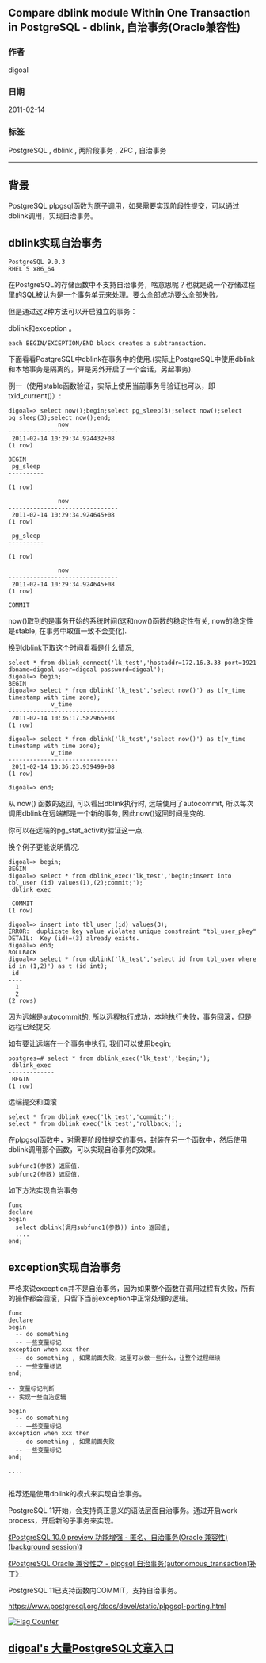 ## Compare dblink module Within One Transaction in PostgreSQL - dblink, 自治事务(Oracle兼容性)  
  
### 作者  
digoal  
  
### 日期  
2011-02-14  
  
### 标签  
PostgreSQL , dblink , 两阶段事务 , 2PC , 自治事务    
  
----  
  
## 背景  
PostgreSQL plpgsql函数为原子调用，如果需要实现阶段性提交，可以通过dblink调用，实现自治事务。  
  
## dblink实现自治事务  
```  
PostgreSQL 9.0.3  
RHEL 5 x86_64  
```  
  
在PostgreSQL的存储函数中不支持自治事务，啥意思呢？也就是说一个存储过程里的SQL被认为是一个事务单元来处理。要么全部成功要么全部失败。  
  
但是通过这2种方法可以开启独立的事务：  
  
dblink和exception 。  
  
```  
each BEGIN/EXCEPTION/END block creates a subtransaction.   
```  
  
下面看看PostgreSQL中dblink在事务中的使用.(实际上PostgreSQL中使用dblink和本地事务是隔离的，算是另外开启了一个会话，另起事务).  
  
例一（使用stable函数验证，实际上使用当前事务号验证也可以，即txid_current()）:  
  
```  
digoal=> select now();begin;select pg_sleep(3);select now();select pg_sleep(3);select now();end;  
              now                
-------------------------------  
 2011-02-14 10:29:34.924432+08  
(1 row)  
  
BEGIN  
 pg_sleep   
----------  
   
(1 row)  
  
              now                
-------------------------------  
 2011-02-14 10:29:34.924645+08  
(1 row)  
  
 pg_sleep   
----------  
   
(1 row)  
  
              now                
-------------------------------  
 2011-02-14 10:29:34.924645+08  
(1 row)  
  
COMMIT  
```  
  
now()取到的是事务开始的系统时间(这和now()函数的稳定性有关, now的稳定性是stable, 在事务中取值一致不会变化).  
  
换到dblink下取这个时间看看是什么情况,  
  
```  
select * from dblink_connect('lk_test','hostaddr=172.16.3.33 port=1921 dbname=digoal user=digoal password=digoal');  
digoal=> begin;  
BEGIN  
digoal=> select * from dblink('lk_test','select now()') as t(v_time timestamp with time zone);  
            v_time               
-------------------------------  
 2011-02-14 10:36:17.582965+08  
(1 row)  
  
digoal=> select * from dblink('lk_test','select now()') as t(v_time timestamp with time zone);  
            v_time               
-------------------------------  
 2011-02-14 10:36:23.939499+08  
(1 row)  
  
digoal=> end;  
```  
  
从 now() 函数的返回, 可以看出dblink执行时, 远端使用了autocommit, 所以每次调用dblink在远端都是一个新的事务, 因此now()返回时间是变的.  
  
你可以在远端的pg_stat_activity验证这一点.  
  
换个例子更能说明情况.  
  
```  
digoal=> begin;  
BEGIN  
digoal=> select * from dblink_exec('lk_test','begin;insert into tbl_user (id) values(1),(2);commit;');  
 dblink_exec   
-------------  
 COMMIT  
(1 row)  
  
digoal=> insert into tbl_user (id) values(3);  
ERROR:  duplicate key value violates unique constraint "tbl_user_pkey"  
DETAIL:  Key (id)=(3) already exists.  
digoal=> end;  
ROLLBACK  
digoal=> select * from dblink('lk_test','select id from tbl_user where id in (1,2)') as t (id int);  
 id   
----  
  1  
  2  
(2 rows)  
```  
  
因为远端是autocommit的, 所以远程执行成功，本地执行失败，事务回滚，但是远程已经提交.  
  
如有要让远端在一个事务中执行, 我们可以使用begin;  
  
```  
postgres=# select * from dblink_exec('lk_test','begin;');  
 dblink_exec   
-------------  
 BEGIN  
(1 row)  
```  
  
远端提交和回滚  
  
```  
select * from dblink_exec('lk_test','commit;');  
select * from dblink_exec('lk_test','rollback;');  
```  
    
在plpgsql函数中，对需要阶段性提交的事务，封装在另一个函数中，然后使用dblink调用那个函数，可以实现自治事务的效果。  
  
```  
subfunc1(参数) 返回值.  
subfunc2(参数) 返回值.  
```  
  
如下方法实现自治事务  
  
```  
func  
declare  
begin  
  select dblink(调用subfunc1(参数)) into 返回值;  
  ....  
end;  
```  
  
## exception实现自治事务  
严格来说exception并不是自治事务，因为如果整个函数在调用过程有失败，所有的操作都会回滚，只留下当前exception中正常处理的逻辑。  
  
```  
func  
declare  
begin  
  -- do something  
  -- 一些变量标记  
exception when xxx then  
  -- do something , 如果前面失败，这里可以做一些什么，让整个过程继续  
  -- 一些变量标记  
end;  
  
-- 变量标记判断  
-- 实现一些自治逻辑  
  
begin  
  -- do something  
  -- 一些变量标记  
exception when xxx then  
  -- do something , 如果前面失败  
  -- 一些变量标记  
end;  
  
....  
  
```  
  
推荐还是使用dblink的模式来实现自治事务。  
  
PostgreSQL 11开始，会支持真正意义的语法层面自治事务。通过开启work process，开启新的子事务来实现。  
  
[《PostgreSQL 10.0 preview 功能增强 - 匿名、自治事务(Oracle 兼容性)(background session)》](../201703/20170312_22.md)    
  
[《PostgreSQL Oracle 兼容性之 - plpgsql 自治事务(autonomous_transaction)补丁》](../201611/20161104_01.md)    
  
PostgreSQL 11已支持函数内COMMIT，支持自治事务。   
  
https://www.postgresql.org/docs/devel/static/plpgsql-porting.html  
  
<a rel="nofollow" href="http://info.flagcounter.com/h9V1"  ><img src="http://s03.flagcounter.com/count/h9V1/bg_FFFFFF/txt_000000/border_CCCCCC/columns_2/maxflags_12/viewers_0/labels_0/pageviews_0/flags_0/"  alt="Flag Counter"  border="0"  ></a>  
  
  
  
  
  
  
## [digoal's 大量PostgreSQL文章入口](https://github.com/digoal/blog/blob/master/README.md "22709685feb7cab07d30f30387f0a9ae")
  
